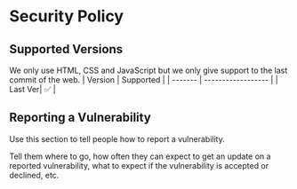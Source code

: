 # Security Policy

## Supported Versions

We only use HTML, CSS and JavaScript but we only give support to the last commit of the web.
| Version | Supported          |
| ------- | ------------------ |
| Last Ver| :white_check_mark: |

## Reporting a Vulnerability

Use this section to tell people how to report a vulnerability.

Tell them where to go, how often they can expect to get an update on a
reported vulnerability, what to expect if the vulnerability is accepted or
declined, etc.
